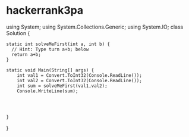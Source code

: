 # hackerrank3pa
 using System;
using System.Collections.Generic;
using System.IO;
class Solution {

    static int solveMeFirst(int a, int b) { 
      // Hint: Type turn a+b; below  
      return a+b;
    }

    static void Main(String[] args) {
        int val1 = Convert.ToInt32(Console.ReadLine());
        int val2 = Convert.ToInt32(Console.ReadLine());
        int sum = solveMeFirst(val1,val2);
        Console.WriteLine(sum);
        
        
        
    
    }
}      